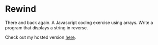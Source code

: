 # Rewind

There and back again. A Javascript coding exercise using arrays. Write a program that displays a string in reverse.

Check out my hosted version [here](http://rewind.robertbecket.com).
